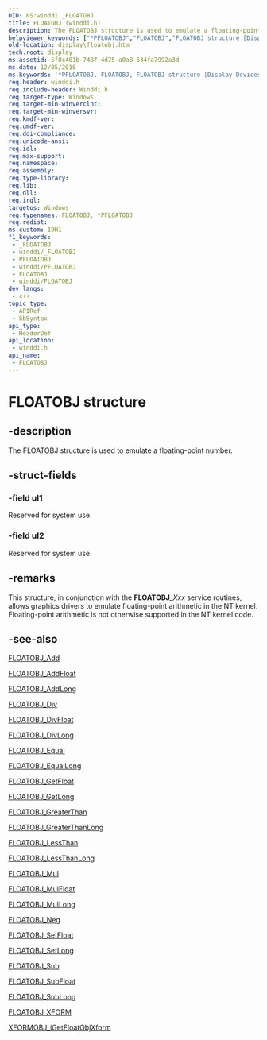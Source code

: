 ```yaml
---
UID: NS:winddi._FLOATOBJ
title: FLOATOBJ (winddi.h)
description: The FLOATOBJ structure is used to emulate a floating-point number.
helpviewer_keywords: ["*PFLOATOBJ","FLOATOBJ","FLOATOBJ structure [Display Devices]","PFLOATOBJ","PFLOATOBJ structure pointer [Display Devices]","display.floatobj","grstrcts_5e2796fc-6ccc-4230-9ded-fd2222f0e8ac.xml","winddi/FLOATOBJ","winddi/PFLOATOBJ"]
old-location: display\floatobj.htm
tech.root: display
ms.assetid: 5f8c401b-7487-4d75-a0a8-534fa7992a3d
ms.date: 12/05/2018
ms.keywords: '*PFLOATOBJ, FLOATOBJ, FLOATOBJ structure [Display Devices], PFLOATOBJ, PFLOATOBJ structure pointer [Display Devices], display.floatobj, grstrcts_5e2796fc-6ccc-4230-9ded-fd2222f0e8ac.xml, winddi/FLOATOBJ, winddi/PFLOATOBJ'
req.header: winddi.h
req.include-header: Winddi.h
req.target-type: Windows
req.target-min-winverclnt: 
req.target-min-winversvr: 
req.kmdf-ver: 
req.umdf-ver: 
req.ddi-compliance: 
req.unicode-ansi: 
req.idl: 
req.max-support: 
req.namespace: 
req.assembly: 
req.type-library: 
req.lib: 
req.dll: 
req.irql: 
targetos: Windows
req.typenames: FLOATOBJ, *PFLOATOBJ
req.redist: 
ms.custom: 19H1
f1_keywords:
 - _FLOATOBJ
 - winddi/_FLOATOBJ
 - PFLOATOBJ
 - winddi/PFLOATOBJ
 - FLOATOBJ
 - winddi/FLOATOBJ
dev_langs:
 - c++
topic_type:
 - APIRef
 - kbSyntax
api_type:
 - HeaderDef
api_location:
 - winddi.h
api_name:
 - FLOATOBJ
---
```


# FLOATOBJ structure


## -description

The FLOATOBJ structure is used to emulate a floating-point number.

## -struct-fields

### -field ul1

Reserved for system use.

### -field ul2

Reserved for system use.

## -remarks

This structure, in conjunction with the <b>FLOATOBJ_</b><i>Xxx</i> service routines, allows graphics drivers to emulate floating-point arithmetic in the NT kernel. Floating-point arithmetic is not otherwise supported in the NT kernel code.

## -see-also

<a href="https://docs.microsoft.com/windows/desktop/api/winddi/nf-winddi-floatobj_add">FLOATOBJ_Add</a>



<a href="https://docs.microsoft.com/windows/desktop/api/winddi/nf-winddi-floatobj_addfloat">FLOATOBJ_AddFloat</a>



<a href="https://docs.microsoft.com/windows/desktop/api/winddi/nf-winddi-floatobj_addlong">FLOATOBJ_AddLong</a>



<a href="https://docs.microsoft.com/windows/desktop/api/winddi/nf-winddi-floatobj_div">FLOATOBJ_Div</a>



<a href="https://docs.microsoft.com/windows/desktop/api/winddi/nf-winddi-floatobj_divfloat">FLOATOBJ_DivFloat</a>



<a href="https://docs.microsoft.com/windows/desktop/api/winddi/nf-winddi-floatobj_divlong">FLOATOBJ_DivLong</a>



<a href="https://docs.microsoft.com/windows/desktop/api/winddi/nf-winddi-floatobj_equal">FLOATOBJ_Equal</a>



<a href="https://docs.microsoft.com/windows/desktop/api/winddi/nf-winddi-floatobj_equallong">FLOATOBJ_EqualLong</a>



<a href="https://docs.microsoft.com/windows/desktop/api/winddi/nf-winddi-floatobj_getfloat">FLOATOBJ_GetFloat</a>



<a href="https://docs.microsoft.com/windows/desktop/api/winddi/nf-winddi-floatobj_getlong">FLOATOBJ_GetLong</a>



<a href="https://docs.microsoft.com/windows/desktop/api/winddi/nf-winddi-floatobj_greaterthan">FLOATOBJ_GreaterThan</a>



<a href="https://docs.microsoft.com/windows/desktop/api/winddi/nf-winddi-floatobj_greaterthanlong">FLOATOBJ_GreaterThanLong</a>



<a href="https://docs.microsoft.com/windows/desktop/api/winddi/nf-winddi-floatobj_lessthan">FLOATOBJ_LessThan</a>



<a href="https://docs.microsoft.com/windows/desktop/api/winddi/nf-winddi-floatobj_lessthanlong">FLOATOBJ_LessThanLong</a>



<a href="https://docs.microsoft.com/windows/desktop/api/winddi/nf-winddi-floatobj_mul">FLOATOBJ_Mul</a>



<a href="https://docs.microsoft.com/windows/desktop/api/winddi/nf-winddi-floatobj_mulfloat">FLOATOBJ_MulFloat</a>



<a href="https://docs.microsoft.com/windows/desktop/api/winddi/nf-winddi-floatobj_mullong">FLOATOBJ_MulLong</a>



<a href="https://docs.microsoft.com/windows/desktop/api/winddi/nf-winddi-floatobj_neg">FLOATOBJ_Neg</a>



<a href="https://docs.microsoft.com/windows/desktop/api/winddi/nf-winddi-floatobj_setfloat">FLOATOBJ_SetFloat</a>



<a href="https://docs.microsoft.com/windows/desktop/api/winddi/nf-winddi-floatobj_setlong">FLOATOBJ_SetLong</a>



<a href="https://docs.microsoft.com/windows/desktop/api/winddi/nf-winddi-floatobj_sub">FLOATOBJ_Sub</a>



<a href="https://docs.microsoft.com/windows/desktop/api/winddi/nf-winddi-floatobj_subfloat">FLOATOBJ_SubFloat</a>



<a href="https://docs.microsoft.com/windows/desktop/api/winddi/nf-winddi-floatobj_sublong">FLOATOBJ_SubLong</a>



<a href="https://docs.microsoft.com/windows/desktop/api/winddi/ns-winddi-floatobj_xform">FLOATOBJ_XFORM</a>



<a href="https://docs.microsoft.com/windows/desktop/api/winddi/nf-winddi-xformobj_igetfloatobjxform">XFORMOBJ_iGetFloatObjXform</a>

